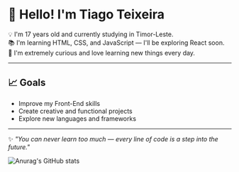 # 👋 Hello! I'm Tiago Teixeira 

💡 I'm 17 years old and currently studying in Timor-Leste. <br>
📚 I'm learning HTML, CSS, and JavaScript — I'll be exploring React soon. <br>
🚀 I'm extremely curious and love learning new things every day.

---

## 📈 Goals
- Improve my Front-End skills
- Create creative and functional projects
- Explore new languages and frameworks

---
✨ *"You can never learn too much — every line of code is a step into the future."*


![Anurag's GitHub stats](https://github-readme-stats.vercel.app/api?username=TiagovskiCode&show_icons=true&theme=tokyonight)
